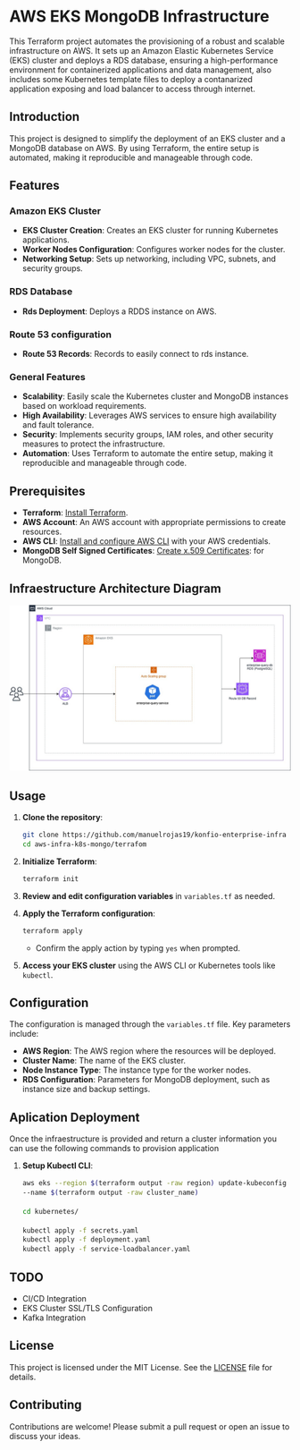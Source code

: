 # AWS EKS MongoDB Infrastructure

This Terraform project automates the provisioning of a robust and scalable infrastructure on AWS. It sets up an Amazon Elastic Kubernetes Service (EKS) cluster and deploys a RDS database, ensuring a high-performance environment for containerized applications and data management, also includes some Kubernetes template files to deploy a contanarized application exposing and load balancer to access through internet.

## Introduction

This project is designed to simplify the deployment of an EKS cluster and a MongoDB database on AWS. By using Terraform, the entire setup is automated, making it reproducible and manageable through code.

## Features

### Amazon EKS Cluster
- **EKS Cluster Creation**: Creates an EKS cluster for running Kubernetes applications.
- **Worker Nodes Configuration**: Configures worker nodes for the cluster.
- **Networking Setup**: Sets up networking, including VPC, subnets, and security groups.

### RDS Database
- **Rds Deployment**: Deploys a RDDS instance on AWS.

### Route 53 configuration
- **Route 53 Records**: Records to easily connect to rds instance.

### General Features
- **Scalability**: Easily scale the Kubernetes cluster and MongoDB instances based on workload requirements.
- **High Availability**: Leverages AWS services to ensure high availability and fault tolerance.
- **Security**: Implements security groups, IAM roles, and other security measures to protect the infrastructure.
- **Automation**: Uses Terraform to automate the entire setup, making it reproducible and manageable through code.

## Prerequisites
- **Terraform**: [Install Terraform](https://www.terraform.io/downloads.html).
- **AWS Account**: An AWS account with appropriate permissions to create resources.
- **AWS CLI**: [Install and configure AWS CLI](https://docs.aws.amazon.com/cli/latest/userguide/install-cliv2.html) with your AWS credentials.
- **MongoDB Self Signed Certificates**: [Create x.509 Certificates](https://github.com/manuelrojas19/aws-infra-k8s-mongo/blob/main/docs/certificates.md): for MongoDB.

## Infraestructure Architecture Diagram

![Arch](architecture.jpg)

## Usage

1. **Clone the repository**:
    ```sh
    git clone https://github.com/manuelrojas19/konfio-enterprise-infra
    cd aws-infra-k8s-mongo/terrafom
    ```

2. **Initialize Terraform**:
    ```sh
    terraform init
    ```

3. **Review and edit configuration variables** in `variables.tf` as needed.

4. **Apply the Terraform configuration**:
    ```sh
    terraform apply
    ```

    - Confirm the apply action by typing `yes` when prompted.

5. **Access your EKS cluster** using the AWS CLI or Kubernetes tools like `kubectl`.

## Configuration

The configuration is managed through the `variables.tf` file. Key parameters include:

- **AWS Region**: The AWS region where the resources will be deployed.
- **Cluster Name**: The name of the EKS cluster.
- **Node Instance Type**: The instance type for the worker nodes.
- **RDS Configuration**: Parameters for MongoDB deployment, such as instance size and backup settings.

## Aplication Deployment

Once the infraestructure is provided and return a cluster information you can use the following commands to provision application


1. **Setup Kubectl CLI**:
    ```sh
    aws eks --region $(terraform output -raw region) update-kubeconfig \
    --name $(terraform output -raw cluster_name)

    cd kubernetes/

    kubectl apply -f secrets.yaml
    kubectl apply -f deployment.yaml
    kubectl apply -f service-loadbalancer.yaml
    ```

## TODO

- CI/CD Integration
- EKS Cluster SSL/TLS Configuration
- Kafka Integration


## License

This project is licensed under the MIT License. See the [LICENSE](LICENSE) file for details.

## Contributing

Contributions are welcome! Please submit a pull request or open an issue to discuss your ideas.